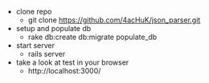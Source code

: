 * clone repo
  * git clone https://github.com/4acHuK/json_parser.git
* setup and populate db
  * rake db:create db:migrate populate_db
* start server  
  * rails server
* take a look at test in your browser
  * http://localhost:3000/  
  
  
